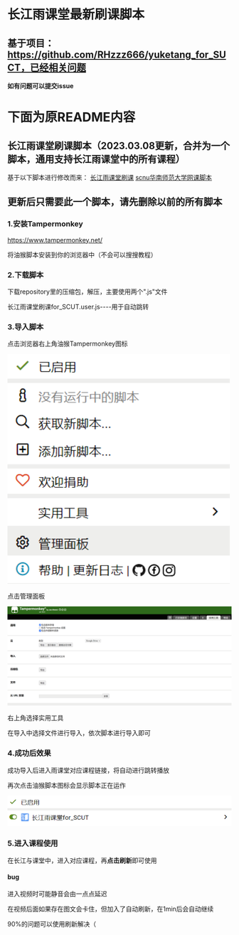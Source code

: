# 长江雨课堂最新刷课脚本
## 基于项目：https://github.com/RHzzz666/yuketang_for_SUCT，已经相关问题
**如有问题可以提交issue**

# 下面为原README内容
## 长江雨课堂刷课脚本（2023.03.08更新，合并为一个脚本，通用支持长江雨课堂中的所有课程）

基于以下脚本进行修改而来：
[长江雨课堂刷课](https://greasyfork.org/zh-CN/scripts/434531-%E9%95%BF%E6%B1%9F%E9%9B%A8%E8%AF%BE%E5%A0%82%E5%88%B7%E8%AF%BE
)
[scnu华南师范大学网课脚本](https://greasyfork.org/zh-CN/scripts/452433-scnu%E5%8D%8E%E5%8D%97%E5%B8%88%E8%8C%83%E5%A4%A7%E5%AD%A6%E7%BD%91%E8%AF%BE%E8%84%9A%E6%9C%AC
)

## **更新后只需要此一个脚本，请先删除以前的所有脚本**
### 1.安装**Tampermonkey**

https://www.tampermonkey.net/

将油猴脚本安装到你的浏览器中（不会可以搜搜教程）

### 2.下载脚本

下载repository里的压缩包，解压，主要使用两个".js"文件

长江雨课堂刷课for_SCUT.user.js----用于自动跳转  

### 3.导入脚本

点击浏览器右上角油猴Tampermonkey图标

<img src="./img/img_1.png" width="500">

点击管理面板

<img src="./img/2.png">

右上角选择实用工具

在导入中选择文件进行导入，依次脚本进行导入即可

### 4.成功后效果

成功导入后进入雨课堂对应课程链接，将自动进行跳转播放

再次点击油猴脚本图标会显示脚本正在运作

<img src="./img/img.png">

### 5.进入课程使用

在长江与课堂中，进入对应课程，再**点击刷新**即可使用

#### bug

进入视频时可能静音会由一点点延迟

在视频后面如果存在图文会卡住，但加入了自动刷新，在1min后会自动继续

90%的问题可以使用刷新解决（
